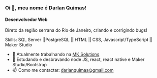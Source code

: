 ### Oi 👋, meu nome é Darlan Quimas!
#### Desenvolvedor Web
Direto da região serrana do Rio de Janeiro, criando e corrigindo bugs!

Skills: SQL Server ||PostgreSQL || HTML || CSS, Javascript/TypeScript || Maker Studio

- 🔭 Atualmente trabalhando na [MK Solutions](https://www.modernizacao.com.br/)
- 🌱 Estudando e desbravando node JS, react, react native e Maker Studio/Bootstrap
- 📫 Como me contactar: darlanquimas@gmail.com 
